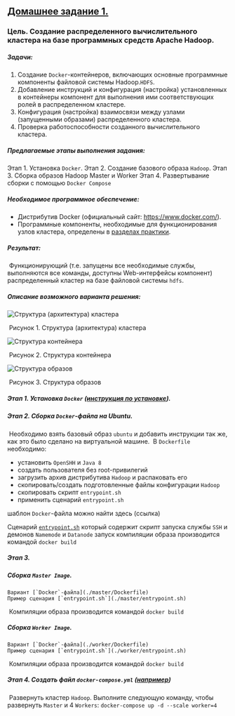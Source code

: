 ## **<u>Домашнее задание 1.</u>**

### Цель. Создание распределенного вычислительного кластера на базе программных средств Apache Hadoop.

##### Задачи:

1. Создание `Docker`-контейнеров, включающих основные программные компоненты файловой системы Hadoop.`HDFS`.
2. Добавление инструкций и конфигурация (настройка) установленных в контейнеры компонент для 
   выполнения ими соответствующих ролей в распределенном кластере.
3. Конфигурация (настройка) взаимосвязи между узлами (запущенными образами) распределенного кластера.
4. Проверка работоспособности созданного вычислительного кластера.

##### Предлагаемые этапы выполнения задания:

Этап 1. Установка `Docker`. 
Этап 2. Создание базового образа `Hadoop`.
Этап 3. Сборка образов Hadoop Master и Worker 
Этап 4. Развертывание сборки с помощью `Docker Compose`

##### Необходимое программное обеспечение:

- Дистрибутив Docker (официальный сайт: https://www.docker.com/).
- Программные компоненты, необходимые для функционирования узлов кластера, определены в [разделах практики](https://github.com/SergUSProject/BigDataProcSystems_practice).

##### Результат:

​    Функционирующий (т.е. запущены все необходимые службы, выполняются все команды, доступны Web-интерфейсы компонент) распределенный кластер на базе файловой системы `hdfs`.

##### Описание возможного варианта решения:

![Структура (архитектура) кластера](D:\МГТУ\МОБД\Homeworks\BigDataProc_HomeWorks\HomeWork_1\img\docker\cluster_architecture.png)

​                                                                Рисунок 1. Структура (архитектура) кластера

 


![Cтруктура контейнера](D:\МГТУ\МОБД\Homeworks\BigDataProc_HomeWorks\HomeWork_1\img\docker\cluster_containers.png)

​                                                                         Рисунок 2. Структура контейнера



![Структура образов](D:\МГТУ\МОБД\Homeworks\BigDataProc_HomeWorks\HomeWork_1\img\docker\cluster_images.png)

​                                                                              Рисунок 3. Структура образов



##### Этап 1. Установка `Docker` ([инструкция по установке](https://docs.docker.com/engine/install/ubuntu/)).

##### Этап 2. Сборка `Docker`-файла на Ubuntu.

​	Необходимо взять базовый образ `ubuntu` и добавить инструкции так же, как это было сделано на виртуальной машине.
​	В `Dockerfile` необходимо:

 - установить `OpenSHH` и `Java 8`
 - создать пользователя без root-привилегий
 - загрузить архив дистрибутива `Hadoop` и распаковать его
 - скопировать/создать подготовленные файлы конфигурации `Hadoop`
 - скопировать скрипт `entrypoint.sh` 
 - применить сценарий `entrypoint.sh`

шаблон `Docker`-файла можно найти здесь (ссылка)

Сценарий [`entrypoint.sh`](./base/entrypoint.sh) который содержит скрипт запуска службы `SSH` и демонов `Namemode` и `Datanode`
запуск компиляции образа производится командой `docker build`

##### Этап 3. 

##### 	Сборка `Master Image`. 

 	Вариант [`Docker`-файла](./master/Dockerfile) 
 	Пример сценария [`entrypoint.sh`](./master/entrypoint.sh) 

​	 Компиляции образа производится командой `docker build`

#####  	Сборка `Worker Image`. 

 	Вариант [`Docker`-файла](./worker/Dockerfile)
 	Пример сценария [`entrypoint.sh`](./worker/entrypoint.sh) 

​	 Компиляции образа производится командой `docker build`

##### Этап 4. Создать файл `docker-compose.yml` ([например](.docker-compose.yml))

​	Развернуть кластер `Hadoop`. Выполните следующую команду, чтобы развернуть `Master` и 4 `Workers`:
​	`docker-compose up -d --scale worker=4`
​	         
